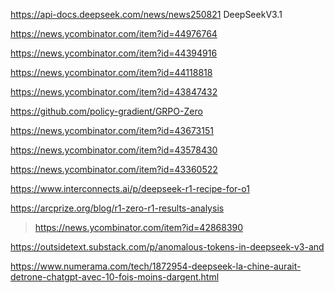 https://api-docs.deepseek.com/news/news250821 DeepSeekV3.1

https://news.ycombinator.com/item?id=44976764

https://news.ycombinator.com/item?id=44394916

https://news.ycombinator.com/item?id=44118818

https://news.ycombinator.com/item?id=43847432

https://github.com/policy-gradient/GRPO-Zero

https://news.ycombinator.com/item?id=43673151

https://news.ycombinator.com/item?id=43578430

https://news.ycombinator.com/item?id=43360522

https://www.interconnects.ai/p/deepseek-r1-recipe-for-o1

https://arcprize.org/blog/r1-zero-r1-results-analysis
> https://news.ycombinator.com/item?id=42868390

https://outsidetext.substack.com/p/anomalous-tokens-in-deepseek-v3-and

https://www.numerama.com/tech/1872954-deepseek-la-chine-aurait-detrone-chatgpt-avec-10-fois-moins-dargent.html
